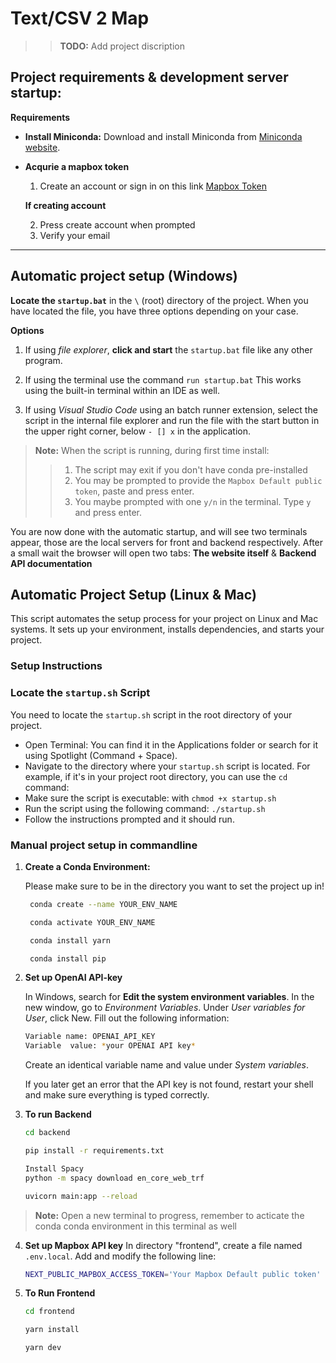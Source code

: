 # Text/CSV 2 Map

>>**TODO:** Add project discription

## Project requirements & development server startup:

**Requirements**
- **Install Miniconda:**
   Download and install Miniconda from [Miniconda website](https://docs.conda.io/en/latest/miniconda.html).

- **Acqurie a mapbox token**
   1. Create an account or sign in on this link [Mapbox Token](https://account.mapbox.com/access-tokens/)
   
   **If creating account**

   2. Press create account when prompted
   3. Verify your email
---
## Automatic project setup (Windows)
**Locate the `startup.bat`** in the `\` (root) directory of the project. When you have located the file, you have three options depending on your case.

**Options**
1. If using *file explorer*, **click and start** the `startup.bat` file like any other program.

2. If using the terminal use the command `run startup.bat` This works using the built-in terminal within an IDE as well.
3. If using *Visual Studio Code* using an batch runner extension, select the script in the internal file explorer and run the file with the start button in the upper right corner, below `- [] x` in the application.

>**Note:** When the script is running, during first time install: 
>> 1. The script may exit if you don't have conda pre-installed
>> 2. You may be prompted to provide the `Mapbox Default public token`, paste and press enter.
>> 3. You maybe prompted with one `y/n` in the terminal. Type `y` and press enter.

You are now done with the automatic startup, and will see two terminals appear, those are the local servers for front and backend respectively. After a small wait the browser will open two tabs: **The website itself** & **Backend API documentation**

## Automatic Project Setup (Linux & Mac)

This script automates the setup process for your project on Linux and Mac systems. It sets up your environment, installs dependencies, and starts your project.

### Setup Instructions

### Locate the `startup.sh` Script

You need to locate the `startup.sh` script in the root directory of your project.

- Open Terminal: You can find it in the Applications folder or search for it using Spotlight (Command + Space).
- Navigate to the directory where your `startup.sh` script is located. For example, if it's in your project root directory, you can use the `cd` command:
- Make sure the script is executable: with `chmod +x startup.sh` 
- Run the script using the following command: `./startup.sh` 
- Follow the instructions prompted and it should run.


### Manual project setup in commandline
1. **Create a Conda Environment:**
    
    Please make sure to be in the directory you want to set the project up in!

   ```bash
    conda create --name YOUR_ENV_NAME

    conda activate YOUR_ENV_NAME

    conda install yarn

    conda install pip
   ```

2. **Set up OpenAI API-key**

   In Windows, search for **Edit the system environment variables**. In the new window, go to *Environment Variables*. Under *User variables for User*, click New.
   Fill out the following information:
   ```bash
   Variable name: OPENAI_API_KEY
   Variable  value: *your OPENAI API key*
   ```
   Create an identical variable name and value under *System variables*.

   If you later get an error that the API key is not found, restart your shell and make sure everything is typed correctly.

3. **To run Backend**
   ```bash
   cd backend

   pip install -r requirements.txt

   Install Spacy
   python -m spacy download en_core_web_trf

   uvicorn main:app --reload
   ```

>  **Note:** Open a new terminal to progress, remember to acticate the conda conda environment in this terminal as well

4. **Set up Mapbox API key**
   In directory "frontend", create a file named `.env.local`.
   Add and modify the following line:
   ```bash
   NEXT_PUBLIC_MAPBOX_ACCESS_TOKEN='Your Mapbox Default public token'
   ```

5. **To Run Frontend**
   ```bash
   cd frontend

   yarn install

   yarn dev
   ```
